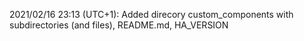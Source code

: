 2021/02/16 23:13 (UTC+1):
Added direcory custom_components with subdirectories (and files), README.md, HA_VERSION